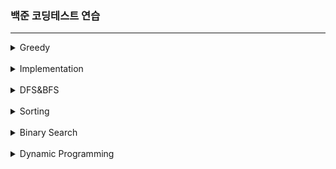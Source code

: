 ### 백준 코딩테스트 연습
---
<details markdown ="1">
<summary>Greedy</summary>
<br/>

<details markdown ="2">
<summary>09/24</summary>
<br/>
3135 라디오
https://www.acmicpc.net/problem/3135
<br/><br/>
9440 숫자 더하기
https://www.acmicpc.net/problem/9440
<br/><br/>
13305 주유소
https://www.acmicpc.net/problem/13305
</details>

<details markdown ="3">
<summary>09/27</summary>
<br/>
1436 영화감독 숌
https://www.acmicpc.net/problem/1436
<br/><br/>
1543 문서 검색
https://www.acmicpc.net/problem/1543
<br/><br/>
1789 수들의 합
https://www.acmicpc.net/problem/1789
<br/><br/>
4796 캠핑
https://www.acmicpc.net/problem/4796
<br/><br/>
13417 카드 문자열
https://www.acmicpc.net/problem/13417
</details>

<details markdown ="4">
<summary>09/28</summary>
<br/>
14469 소가 길을 건너간 이유 3
https://www.acmicpc.net/problem/14469
<br/><br/>
16435 스네이크버드
https://www.acmicpc.net/problem/16435
<br/><br/>
9009 피보나치
https://www.acmicpc.net/problem/9009
</details>

<details markdown ="5">
<summary>09/29</summary>
<br/>
15903 카드 합체 놀이
https://www.acmicpc.net/problem/15903
<br/><br/>
2847 게임을 만든 동준이
https://www.acmicpc.net/problem/2847
<br/><br/>
1080 행렬
https://www.acmicpc.net/problem/1080
</details>

<details markdown ="5">
<summary>09/30</summary>
<br/>
1417 국회의원 선거
https://www.acmicpc.net/problem/1417
<br/><br/>
11508 2+1 세일
https://www.acmicpc.net/problem/11508
<br/><br/>
14241 슬라임 합치기
https://www.acmicpc.net/problem/14241
<br/><br/>
15904 UCPC는 무엇의 약자일까?
https://www.acmicpc.net/problem/15904
<br/><br/>
16953 A → B
https://www.acmicpc.net/problem/1695
</details>

<details markdown ="6">
<summary>10/01</summary>
<br/>
1026 보물
https://www.acmicpc.net/problem/1026
<br/><br/>
1758 알바생 강호
https://www.acmicpc.net/problem/1758
<br/><br/>
9237 이장님 초대
https://www.acmicpc.net/problem/9237
<br/><br/>
20300 서강근육맨
https://www.acmicpc.net/problem/20300
</details>

<details markdown ="7">
<summary>10/02</summary>
<br>
15553 난로
https://www.acmicpc.net/problem/15553
</details>

<details markdown ="8">
<summary>10/03</summary>
<br>
1343 폴리오미노
https://www.acmicpc.net/problem/1343
<br><br>
14916 거스름돈
https://www.acmicpc.net/problem/14916
</details>
</details>


<br>
<details markdown ="9">
<summary>Implementation</summary>
<br/>

<details markdown ="10">
<summary>10/04</summary>
<br>
7568 덩치
https://www.acmicpc.net/problem/7568
<br><br>
10773 제로
https://www.acmicpc.net/problem/10773
<br><br>
1966 프린터 큐
https://www.acmicpc.net/problem/1966
<br><br>
11866 요세푸스 문제0
https://www.acmicpc.net/problem/11866
</details>

<details markdown ="11">
<summary>10/05</summary>
<br>
1032 명령 프롬프트
https://www.acmicpc.net/problem/1032
<br><br>
1476 날짜 계산
https://www.acmicpc.net/problem/1476
<br><br>
1783 병든 나이트
https://www.acmicpc.net/problem/1783
<br><br>
2960 아레토스테네스의 체
https://www.acmicpc.net/problem/2960
<br><br>
</details>

<details markdown ="12">
<summary>10/06</summary>
<br>
2108 통계학
https://www.acmicpc.net/problem/2108
<br><br>
1475 방 번호
https://www.acmicpc.net/problem/1475
<br><br>
11723 집합
https://www.acmicpc.net/problem/11723
<br><br>
1292 쉽게 푸는 문제
https://www.acmicpc.net/problem/1292
<br><br>
2563 색종이
https://www.acmicpc.net/problem/2563
<br><br>
</details>

<details markdown ="13">
<summary>10/07</summary>
<br>
1120 문자열
https://www.acmicpc.net/problem/1120
<br><br>
1748 수 이어 쓰기 1
https://www.acmicpc.net/problem/1748
<br><br>
</details>

<details markdown ="14">
<summary>10/08</summary>
<br>
2693 N번째 큰수
https://www.acmicpc.net/problem/2693
<br><br>
3085 사탕 게임
https://www.acmicpc.net/problem/3085
<br><br>
1337 올바른 배열
https://www.acmicpc.net/problem/1337
<br><br>
</details>

<details markdown ="15">
<summary>10/10</summary>
<br>
17413 단어 뒤집기 2
https://www.acmicpc.net/problem/17413
<br><br>
5567 결혼
https://www.acmicpc.net/problem/5567
<br><br>
</details>

<details markdown ="16">
<summary>10/11</summary>
<br>
5635 생일
https://www.acmicpc.net/problem/5635
<br><br>
2331 반복수열
https://www.acmicpc.net/problem/2331
<br><br>
</details>

<details markdown ="17">
<summary>10/12</summary>
<br>
1236 성지키기
https://www.acmicpc.net/problem/1236
<br><br>
11170 0의 개수
https://www.acmicpc.net/problem/11170
<br><br>
</details>
</details><br>


<details markdown ="18">
<summary>DFS&BFS</summary>
<br/>
<details markdown ="19">
<summary>10/14</summary>
<br>
16173 점프왕 쪨리(small)
https://www.acmicpc.net/problem/16173
<br><br>
18352 특정 거리의 도시 찾기
https://www.acmicpc.net/problem/16173
<br><br>
</details>

<details markdown ="20">
<summary>10/15</summary>
<br>
2606 바이러스
https://www.acmicpc.net/problem/2606
<br><br>
</details>

<details markdown ="20">
<summary>10/26</summary>
<br>
2644 촌수 계산
https://www.acmicpc.net/problem/2606
<br><br>
</details>

<details markdown ="20">
<summary>10/28</summary>
<br>
11724 연결 요소의 개수
https://www.acmicpc.net/problem/11724
<br><br>
3184 양
https://www.acmicpc.net/problem/3184
<br><br>
</details>

<details markdown ="20">
<summary>11/01</summary>
<br>
1260 DFS와 BFS
https://www.acmicpc.net/problem/1260
<br><br>
</details>

<details markdown ="20">
<summary>11/02</summary>
<br>
1012 유기농 배추
https://www.acmicpc.net/problem/1012
<br><br>
2667 단지번호붙이기
https://www.acmicpc.net/problem/2667
<br><br>
11123 양 한마리... 양 두마리...
https://www.acmicpc.net/problem/11123
<br><br>
21736 헌내기는 친구가 필요해
https://www.acmicpc.net/problem/21736
<br><br>
14716 현수막
https://www.acmicpc.net/problem/21736
<br><br>
</details>
</details>

<br/>
<details markdown ="1">
<summary>Sorting</summary>
<br/>


<details markdown ="20">
<summary>11/04</summary>
<br>
2750 수 정렬하기
https://www.acmicpc.net/problem/2750
<br><br>
2751 수 정렬하기 2
https://www.acmicpc.net/problem/2751
<br><br>
10989 수 정렬하기 3
https://www.acmicpc.net/problem/10989
<br><br>
2309 일곱 난쟁이
https://www.acmicpc.net/problem/2309
<br><br>
</details>

<details markdown ="20">
<summary>11/05</summary>
<br>
1263 시간관리
https://www.acmicpc.net/problem/1263
<br><br>
1427 소트인사이드
https://www.acmicpc.net/problem/1427
<br><br>
10867 중복 빼고 정렬하기
https://www.acmicpc.net/problem/10867
<br><br>
11651 좌표 정렬하기2
https://www.acmicpc.net/problem/11651
<br><br>
</details>

<details markdown ="20">
<summary>11/08</summary>
<br>
18870 좌표 압축
https://www.acmicpc.net/problem/18870
<br><br>
7571 점 모으기
https://www.acmicpc.net/problem/7571
<br><br>
11067 모노톤길
https://www.acmicpc.net/problem/11067
<br><br>
</details>

<details markdown ="20">
<summary>11/09</summary>
<br>
2212 센서
https://www.acmicpc.net/problem/2212
<br><br>
11652 카드
https://www.acmicpc.net/problem/11652
<br><br>
13164 행복 유치원
https://www.acmicpc.net/problem/13164
<br><br>
</details>
</details>
<br/>

<details markdown ="1">
<summary>Binary Search</summary>
<br/>
<details markdown ="20">
<summary>11/11</summary>
<br>
1920 수 찾기
https://www.acmicpc.net/problem/1920
<br><br>
2805 나무 자르기
https://www.acmicpc.net/problem/2805
<br><br>
1654 랜선 자르기
https://www.acmicpc.net/problem/1654
<br><br>
2110 공유기 설치
https://www.acmicpc.net/problem/2110
<br><br>
</details>

<details markdown ="20">
<summary>11/12</summary>
<br>
10815 숫자 카드
https://www.acmicpc.net/problem/10815
<br><br>
10816 숫자 카드 2
https://www.acmicpc.net/problem/10816
<br><br>
2512 예산
https://www.acmicpc.net/problem/2512
<br><br>
</details>

<details markdown ="20">
<summary>11/14</summary>
<br>
1072 게임
https://www.acmicpc.net/problem/1072
<br><br>
2776 암기왕
https://www.acmicpc.net/problem/2776
<br><br>
3079 입국심사
https://www.acmicpc.net/problem/3079
<br><br>
</details>

<details markdown ="20">
<summary>11/16</summary>
<br>
2022 사다리
https://www.acmicpc.net/problem/2022
<br><br>
3896 소수 사이 수열
https://www.acmicpc.net/problem/3896
<br><br>
</details>

<details markdown ="20">
<summary>11/17</summary>
<br>
16401 과자 나눠주기
https://www.acmicpc.net/problem/16401
<br><br>
13706 제곱근
https://www.acmicpc.net/problem/13706
<br><br>
14426 접두사 찾기
https://www.acmicpc.net/problem/14426
<br><br>
</details>

<details markdown ="20">
<summary>11/18</summary>
<br>
16401 과자 나눠주기
https://www.acmicpc.net/problem/16401
<br><br>
13706 제곱근
https://www.acmicpc.net/problem/13706
<br><br>
14426 접두사 찾기
https://www.acmicpc.net/problem/14426
<br><br>
</details>

</details>


<br/>
<details markdown ="1">
<summary>Dynamic Programming</summary>
<br/>
<details markdown ="20">
<summary>11/22</summary>
<br>
9095 1, 2, 3 더하기
https://www.acmicpc.net/problem/9095
<br><br>
1932 정수 삼각형
https://www.acmicpc.net/problem/1932
<br><br>
11727 2×n 타일링 2
https://www.acmicpc.net/problem/11727
<br><br>
1010 다리 놓기
https://www.acmicpc.net/problem/1010
<br><br>
</details>
</details>